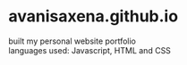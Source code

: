 # avanisaxena.github.io
built my personal website portfolio  
languages used: Javascript, HTML and CSS 
